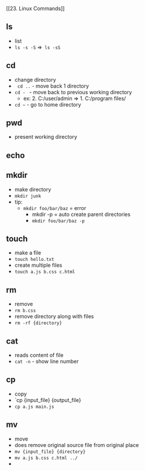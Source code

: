 
[[23. Linux Commands]]

## ls
- list
- `ls -s -S` =>` ls -sS`

## cd
- change directory 
- ` cd ..` - move back 1 directory
- `cd - ` - move back to previous working directory
	- ex: 2. C:/user/admin => 1. C:/program files/ 
- `cd ~`  - go to home directory

## pwd 
- present working directory

## echo

## mkdir
- make directory 
- `mkdir junk`
- tip:
	- `mkdir foo/bar/baz` = error
		- mkdir -p = auto create parent directories
		- `mkdir foo/bar/baz -p`

## touch
- make a file
- `touch hello.txt` 
- create multiple files
- `touch a.js b.css c.html`

## rm
- remove
- `rm b.css`
- remove directory along with files
- `rm -rf {directory}`


## cat
- reads content of file
- `cat -n` - show line number

## cp
- copy
- `cp {input_file} {output_file}
- `cp a.js main.js`

## mv 
- move
- does remove original source file from original place
- `mv {input_file} {directory}`
- `mv a.js b.css c.html ../`
- 